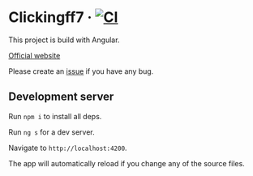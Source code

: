 # Clickingff7 &middot; [![CI](https://github.com/Menencia/clickingff7/actions/workflows/main.yml/badge.svg)](https://github.com/Menencia/clickingff7/actions/workflows/main.yml)

This project is build with Angular.

[Official website](https://clickingff7.menencia.com)

Please create an [issue](https://github.com/Menencia/clickingff7/issues/new) if you have any bug.

## Development server

Run `npm i` to install all deps.

Run `ng s` for a dev server.

Navigate to `http://localhost:4200`.

The app will automatically reload if you change any of the source files.
